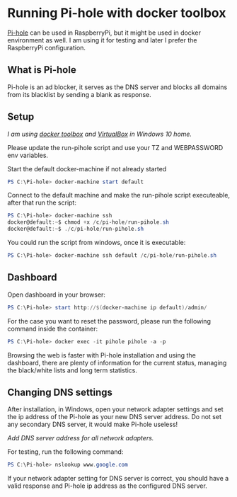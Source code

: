 # Running Pi-hole with docker toolbox

[Pi-hole](https://pi-hole.net/) can be used in RaspberryPi, but it might be used in docker environment as well. I am using it for testing and later I prefer the RaspberryPi configuration.

## What is Pi-hole

Pi-hole is an ad blocker, it serves as the DNS server and blocks all domains from its blacklist by sending a blank as response.

## Setup

*I am using [docker toolbox](https://docs.docker.com/toolbox/toolbox_install_windows/) and [VirtualBox](https://www.virtualbox.org/wiki/Downloads) in Windows 10 home.*

Please update the run-pihole script and use your TZ and WEBPASSWORD env variables.

Start the default docker-machine if not already started

```powershell
PS C:\Pi-hole> docker-machine start default
```

Connect to the default machine and make the run-pihole script executeable, after that run the script:

```powershell
PS C:\Pi-hole> docker-machine ssh
docker@default:~$ chmod +x /c/pi-hole/run-pihole.sh
docker@default:~$ ./c/pi-hole/run-pihole.sh

```

You could run the script from windows, once it is executable:

```powershell
PS C:\Pi-hole> docker-machine ssh default /c/pi-hole/run-pihole.sh
```

## Dashboard

Open dashboard in your browser:

```powershell
PS C:\Pi-hole> start http://$(docker-machine ip default)/admin/
```

For the case you want to reset the password, please run the following command inside the container:

```powershell
PS C:\Pi-hole> docker exec -it pihole pihole -a -p
```

Browsing the web is faster with Pi-hole installation and using the dashboard, there are plenty of information for the current status, managing the black/white lists and long term statistics.

## Changing DNS settings

After installation, in Windows, open your network adapter settings and set the ip address of the Pi-hole as your new DNS server address. Do not set any secondary DNS server, it would make Pi-hole useless!

*Add DNS server address for all network adapters.*

For testing, run the following command:

```powershell
PS C:\Pi-hole> nslookup www.google.com
```

If your network adapter setting for DNS server is correct, you should have a valid response and Pi-hole ip address as the configured DNS server.
